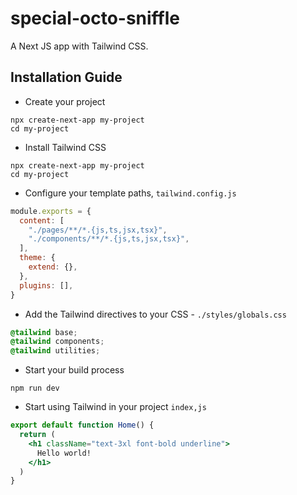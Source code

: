 # special-octo-sniffle

A Next JS app with Tailwind CSS.

## Installation Guide

- Create your project

```terminal
npx create-next-app my-project
cd my-project
```

- Install Tailwind CSS

```terminal
npx create-next-app my-project
cd my-project
```

- Configure your template paths, `tailwind.config.js`

```js
module.exports = {
  content: [
    "./pages/**/*.{js,ts,jsx,tsx}",
    "./components/**/*.{js,ts,jsx,tsx}",
  ],
  theme: {
    extend: {},
  },
  plugins: [],
}
```

- Add the Tailwind directives to your CSS - `./styles/globals.css`

```css
@tailwind base;
@tailwind components;
@tailwind utilities;
```

- Start your build process

```terminal
npm run dev
```

- Start using Tailwind in your project `index,js`

```jsx
export default function Home() {
  return (
    <h1 className="text-3xl font-bold underline">
      Hello world!
    </h1>
  )
}
```
